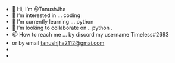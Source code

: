 - 👋 Hi, I’m @TanushJha
- 👀 I’m interested in ... coding 
- 🌱 I’m currently learning ... python 
- 💞️ I’m looking to collaborate on .. python 
.
- 📫 How to reach me ... by discord my username  Timeless#2693
- or by email tanushjha2112@gmai.com
- 
- 

<!---
TanushJha/TanushJha is a ✨ special ✨ repository because its `README.md` (this file) appears on your GitHub profile.
You can click the Preview link to take a look at your changes.
--->
